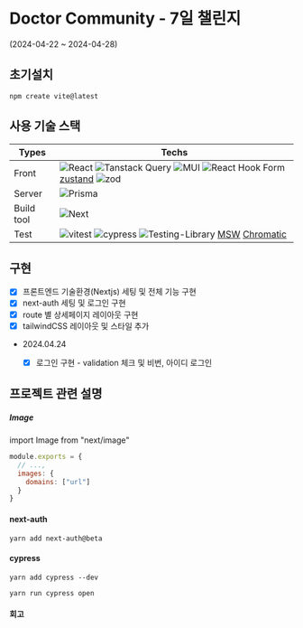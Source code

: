 # Doctor Community - 7일 챌린지
(2024-04-22 ~ 2024-04-28)

## 초기설치
```git
npm create vite@latest
```

## 사용 기술 스택

| Types      | Techs                                                                                                                                                                                                                                                                                                                                                                                                                                                                                                                                                                                   |
| ---------- |-----------------------------------------------------------------------------------------------------------------------------------------------------------------------------------------------------------------------------------------------------------------------------------------------------------------------------------------------------------------------------------------------------------------------------------------------------------------------------------------------------------------------------------------------------------------------------------------|
| Front      | ![React](https://img.shields.io/badge/react-%2320232a.svg?style=flat&logo=react&logoColor=%2361DAFB) ![Tanstack Query](https://img.shields.io/badge/-tanstack%20Query-FF4154?style=flat&logo=react%20query&logoColor=white) ![MUI](https://img.shields.io/badge/MUI-%230081CB.svg?style=flat&logo=mui&logoColor=white) ![React Hook Form](https://img.shields.io/badge/React%20Hook%20Form-%23EC5990.svg?style=flat&logo=reacthookform&logoColor=white) [zustand](https://github.com/pmndrs/zustand) ![zod](https://img.shields.io/badge/-Zod-3E67B1?style=flat&logo=zod&logoColor=white) |
| Server     | ![Prisma](https://img.shields.io/badge/Prisma-3982CE?style=for-the-badge&logo=Prisma&logoColor=white)                                                                                                                                                                                                                                                                                                                                                                                                                                                                                   |
| Build tool | ![Next](https://img.shields.io/badge/next.js-000000?style=for-the-badge&logo=nextdotjs&logoColor=white)                                                                                                                                                                                                                                                                                                                                                                                                                                                                                 |
| Test       | ![vitest](https://img.shields.io/badge/-vitest-%23FFFFFF?style=flat&logo=vitest&logoColor=058a5e) ![cypress](https://img.shields.io/badge/-cypress-%23E5E5E5?style=flat&logo=cypress&logoColor=058a5e) ![Testing-Library](https://img.shields.io/badge/-Testing%20Library-%23E33332?style=flat&logo=testing-library&logoColor=white) [MSW](https://mswjs.io/) [Chromatic](https://www.chromatic.com/)                                                                                                                                                                                   |

## 구현

- [X] 프론트엔드 기술환경(Nextjs) 세팅 및 전체 기능 구현
- [X] next-auth 세팅 및 로그인 구현
- [X] route 별 상세페이지 레이아웃 구현
- [X] tailwindCSS 레이아웃 및 스타일 추가
- 2024.04.24
  - [X] 로그인 구현 - validation 체크 및 비번, 아이디 로그인


## 프로젝트 관련 설명
##### Image
import Image from "next/image"
```javascript
module.exports = {
  // ...,
  images: {
    domains: ["url"]
  }
}

```

#### next-auth
```Git
yarn add next-auth@beta
```

#### cypress
```Git
yarn add cypress --dev

yarn run cypress open
```

#### 회고